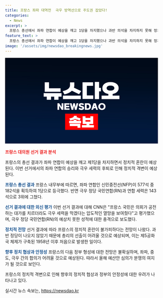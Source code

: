 ```yaml
---
title: 프랑스 좌파 대역전  극우 방역선으로 주도권 잡았다!
categories:
  - News
excerpt: >
  프랑스 총선에서 좌파 연합이 예상을 깨고 1당을 차지했으나 과반 의석을 차지하지 못해 정치적 혼란이 예상되고 있다. 극우 정당은 3위로 밀렸으며, 이에 외신들은 충격이라고 평가했다. 좌파와 중도 세력이 극우를 막기 위해 힘을 합친 공화국 전선이 위력을 발휘했고, 투표율은 1997년 이후 최고치를 기록했다. 이번 결과로 극우 세력의 집권은 막혔지만, 과반 정당이 나오지 않아 정국 혼란이 불가피할 것으로 보인다.
feature_text: >
  프랑스 총선에서 좌파 연합이 예상을 깨고 1당을 차지했으나 과반 의석을 차지하지 못해 정치적 혼란이 예상되고 있다. 극우 정당은 3위로 밀렸으며, 이에 외신들은 충격이라고 평가했다. 좌파와 중도 세력이 극우를 막기 위해 힘을 합친 공화국 전선이 위력을 발휘했고, 투표율은 1997년 이후 최고치를 기록했다. 이번 결과로 극우 세력의 집권은 막혔지만, 과반 정당이 나오지 않아 정국 혼란이 불가피할 것으로 보인다.
image: '/assets/img/newsdao_breakingnews.jpg'
---
```


<p><img src="/assets/img/newsdao_breakingnews.jpg" alt="koreaapp 속보" /></p>

<p><b><span style="color: #ee2323;">프랑스 대의원 선거 결과 분석</span></b></p>

<p>프랑스의 총선 결과가 좌파 연합이 예상을 깨고 제1당을 차지하면서 정치적 혼란이 예상된다. 이번 선거에서의 좌파 연합의 승리와 극우 세력의 후퇴로 인해 정치적 격변이 예상된다.</p>

<p><b><span style="color: #1a5490;">프랑스 총선 결과</span></b>
프랑스 내무부에 따르면, 좌파 연합인 신민중전선(NFP)이 577석 중 182석을 획득하여 1당으로 등극했다. 반면 극우 정당 국민연합(RN)과 연합 세력은 143석으로 3위에 그쳤다.</p>

<p><b><span style="color: #1a5490;">선거 결과에 대한 외신 평가</span></b>
이번 선거 결과에 대해 CNN은 "프랑스 국민은 의회가 공전하는 대가를 치르더라도 극우 세력을 막겠다는 압도적인 열망을 보여줬다"고 평가했으며, 극우 정당 국민연합(RN)의 예상치 못한 성적에 대한 충격으로 보도했다.</p>

<p><b><span style="color: #1a5490;">정치적 전망</span></b>
선거 결과에 따라 프랑스의 정치적 혼란이 불가피하다는 전망이 나왔다. 과반 정당이 나오지 않았기 때문에 총리의 선출이 어려울 것으로 예상되며, 이는 제5공화국 체제가 구축된 1958년 이후 처음으로 발생한 일이다.</p>

<p><b><span style="color: #1a5490;">향후 정치 협상과 안정성</span></b>
프랑스의 다음 정부 형성에 대한 전망은 불확실하며, 좌파, 중도, 극우 간의 합의가 어려울 것으로 예상된다. 따라서 올해 예산안 심의가 분쟁의 여지가 될 것으로 보인다.</p>

<p>프랑스의 정치적 격변으로 인해 향후의 정치적 협상과 정부의 안정성에 대한 우려가 나타나고 있다.</p>
실시간 뉴스 속보는, <a href="https://newsdao.kr" rel="dofollow">https://newsdao.kr</a>


